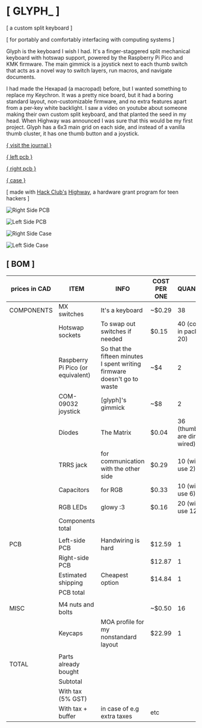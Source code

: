 # [ GLYPH_ ]
[ a custom split keyboard ]

[ for portably and comfortably interfacing with computing systems ]

Glyph is the keyboard I wish I had. It's a finger-staggered split mechanical keyboard with hotswap support, powered by the Raspberry Pi Pico and KMK firmware. The main gimmick is a joystick next to each thumb switch that acts as a novel way to switch layers, run macros, and navigate documents.

I had made the Hexapad (a macropad) before, but I wanted something to replace my Keychron. It was a pretty nice board, but it had a boring standard layout, non-customizable firmware, and no extra features apart from a per-key white backlight. I saw a video on youtube about someone making their own custom split keyboard, and that planted the seed in my head. When Highway was announced I was sure that this would be my first project. Glyph has a 6x3 main grid on each side, and instead of a vanilla thumb cluster, it has one thumb button and a joystick.

[{ visit the journal }](JOURNAL.md)

[{ left pcb }](https://kicanvas.org/?github=https://github.com/Hex-4/glyph/tree/main/PCB/left)

[{ right pcb }](https://kicanvas.org/?github=https://github.com/Hex-4/glyph/tree/main/PCB/right)

[{ case }](https://cad.onshape.com/documents/a309a43e7ab9d98fd3e56af4/w/ec765f4ff1bc21db4a251eb8/e/62d9ee1d9fa6e5db3ba2bbb2?renderMode=0&uiState=685db91bc2e0c400d63d1642)

[ made with [Hack Club's](https://hack.club) [Highway](https://highway.hackclub.com/?ref=recNHETbc0csFrnMW), a hardware grant program for teen hackers ]

![Right Side PCB](https://github.com/user-attachments/assets/392e3c7f-0a96-42b0-aee1-6e3a2e86b603)


![Left Side PCB](https://github.com/user-attachments/assets/f55ab95c-e5f7-46ac-9f1a-36541b27a230)


![Right Side Case](https://github.com/user-attachments/assets/1bc45ad9-49ce-4f24-9420-0ca8a3af6835)

![Left Side Case](https://github.com/user-attachments/assets/2385b14f-4012-491f-b49b-93beddf2a483)

## [ BOM ]

| prices in CAD | ITEM                                | INFO                                                                     | COST PER ONE | QUANTITY                         | TOTAL COST | SOURCE                                                                                                                  |   |   |   |
|---------------|-------------------------------------|--------------------------------------------------------------------------|--------------|----------------------------------|------------|-------------------------------------------------------------------------------------------------------------------------|---|---|---|
| COMPONENTS    | MX switches                         | It's a keyboard                                                          | ~$0\.29      | 38                               | ~$12       | Already own                                                                                                             |   |   |   |
|               | Hotswap sockets                     | To swap out switches if needed                                           | $0\.15       | 40 \(comes in packs of 20\)      | $10\.68    | https://www\.aliexpress\.com/item/1005008954571807\.html?mp=1                                                           |   |   |   |
|               | Raspberry Pi Pico \(or equivalent\) | So that the fifteen minutes I spent writing firmware doesn't go to waste | ~$4          | 2                                | ~$8        | Already own                                                                                                             |   |   |   |
|               | COM\-09032 joystick                 | \[glyph\]'s gimmick                                                      | ~$8          | 2                                | ~$16       | Already own                                                                                                             |   |   |   |
|               | Diodes                              | The Matrix                                                               | $0\.04       | 36 \(thumbs are directly wired\) | $3\.91     | https://www\.aliexpress\.com/item/1005007131309837\.html?mp=1                                                           |   |   |   |
|               | TRRS jack                           | for communication with the other side                                    | $0\.29       | 10 \(will use 2\)                | $2\.89     | https://www\.aliexpress\.com/item/33029465106\.html?mp=1                                                                |   |   |   |
|               | Capacitors                          | for RGB                                                                  | $0\.33       | 10 \(will use 6\)                | $3\.33     | https://www\.aliexpress\.com/item/1005007842990856\.html?pdp\_ext\_f=%7B%22order%22%3A%221%22%2C%22eval%22%3A%221%22%7D |   |   |   |
|               | RGB LEDs                            | glowy :3                                                                 | $0\.16       | 20 \(will use 12\)               | $3\.15     | https://www\.aliexpress\.com/item/1005005193716172\.html                                                                |   |   |   |
|               | Components total                    |                                                                          |              |                                  | $23\.96    | AliExpress                                                                                                              |   |   |   |
|               |                                     |                                                                          |              |                                  |            |                                                                                                                         |   |   |   |
| PCB           | Left\-side PCB                      | Handwiring is hard                                                       | $12\.59      | 1                                | $12\.59    | JLCPCB                                                                                                                  |   |   |   |
|               | Right\-side PCB                     |                                                                          | $12\.87      | 1                                | $12\.87    | JLCPCB                                                                                                                  |   |   |   |
|               | Estimated shipping                  | Cheapest option                                                          | $14\.84      | 1                                | $14\.84    | JLCPCB                                                                                                                  |   |   |   |
|               | PCB total                           |                                                                          |              |                                  | $40\.30    |                                                                                                                         |   |   |   |
|               |                                     |                                                                          |              |                                  |            |                                                                                                                         |   |   |   |
| MISC          | M4 nuts and bolts                   |                                                                          | ~$0\.50      | 16                               | ~$8        | Already own                                                                                                             |   |   |   |
|               | Keycaps                             | MOA profile for my nonstandard layout                                    | $22\.99      | 1                                | $22\.99    | https://www\.aliexpress\.com/item/1005009118477177\.html                                                                |   |   |   |
|               |                                     |                                                                          |              |                                  |            |                                                                                                                         |   |   |   |
| TOTAL         | Parts already bought                |                                                                          |              |                                  | ~$44       |                                                                                                                         |   |   |   |
|               | Subtotal                            |                                                                          |              |                                  | $87\.25    |                                                                                                                         |   |   |   |
|               | With tax \(5% GST\)                 |                                                                          |              |                                  | $91\.61    |                                                                                                                         |   |   |   |
|               | With tax \+ buffer                  | in case of e\.g extra taxes                                              | etc          |                                  | $100       |                                                                                                                         |   |   |   |
